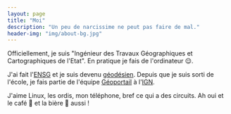 ```yaml
---
layout: page
title: "Moi"
description: "Un peu de narcissime ne peut pas faire de mal."
header-img: "img/about-bg.jpg"
---
```


Officiellement, je suis "Ingénieur des Travaux Géographiques et Cartographiques de l'Etat".
En pratique je fais de l'ordinateur 😌.

J'ai fait l'[ENSG](http://www.ensg.eu) et je suis devenu [géodésien](http://fr.wikipedia.org/wiki/G%C3%A9od%C3%A9sie).
Depuis que je suis sorti de l'école, je fais partie de l'équipe [Géoportail](http://www.geoportail.gouv.fr) à l'[IGN](http://www.ign.fr).

J'aime Linux, les ordis, mon téléphone, bref ce qui a des circuits. Ah oui et le café 🍵 et la bière 🍻 aussi !


